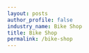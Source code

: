 ```yaml
---
layout: posts 
author_profile: false 
industry_name: Bike Shop
title: Bike Shop
permalink: /bike-shop
---
```


